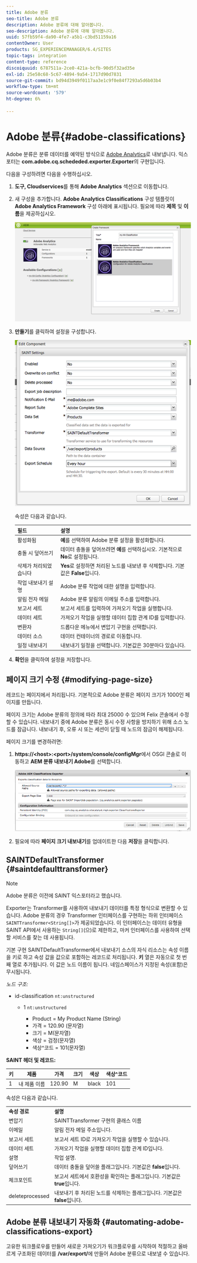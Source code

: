 ```yaml
---
title: Adobe 분류
seo-title: Adobe 분류
description: Adobe 분류에 대해 알아봅니다.
seo-description: Adobe 분류에 대해 알아봅니다.
uuid: 57fb59f4-da90-4fe7-a5b1-c3bd51159a16
contentOwner: User
products: SG_EXPERIENCEMANAGER/6.4/SITES
topic-tags: integration
content-type: reference
discoiquuid: 6787511a-2ce0-421a-bcfb-90d5f32ad35e
exl-id: 25e58c68-5c67-4894-9a54-1717d90d7831
source-git-commit: bd94d3949f0117aa3e1c9f0e84f7293a5d6b03b4
workflow-type: tm+mt
source-wordcount: '579'
ht-degree: 6%

---
```


# Adobe 분류{#adobe-classifications}

Adobe 분류은 분류 데이터를 예약된 방식으로 [Adobe Analytics](/help/sites-administering/adobeanalytics.md)로 내보냅니다. 익스포터는 **com.adobe.cq.schededed.exporter.Exporter**&#x200B;의 구현입니다.

다음을 구성하려면 다음을 수행하십시오.

1. **도구, Cloudservices**&#x200B;를 통해 **Adobe Analytics** 섹션으로 이동합니다.
1. 새 구성을 추가합니다. **Adobe Analytics Classifications** 구성 템플릿이 **Adobe Analytics Framework** 구성 아래에 표시됩니다. 필요에 따라 **제목** 및 **이름**&#x200B;을 제공하십시오.

   ![aa-25](assets/aa-25.png)

1. **만들기**&#x200B;를 클릭하여 설정을 구성합니다.

   ![chlimage_1](assets/chlimage_1.png)

   속성은 다음과 같습니다.

   | **필드** | **설명** |
   |---|---|
   | 활성화됨 | **예**&#x200B;를 선택하여 Adobe 분류 설정을 활성화합니다. |
   | 충돌 시 덮어쓰기 | 데이터 충돌을 덮어쓰려면 **예**&#x200B;를 선택하십시오. 기본적으로 **No**&#x200B;로 설정됩니다. |
   | 삭제가 처리되었습니다 | **Yes**&#x200B;로 설정하면 처리된 노드를 내보낸 후 삭제합니다. 기본값은 **False**&#x200B;입니다. |
   | 작업 내보내기 설명 | Adobe 분류 작업에 대한 설명을 입력합니다. |
   | 알림 전자 메일 | Adobe 분류 알림의 이메일 주소를 입력합니다. |
   | 보고서 세트 | 보고서 세트를 입력하여 가져오기 작업을 실행합니다. |
   | 데이터 세트 | 가져오기 작업을 실행할 데이터 집합 관계 ID를 입력합니다. |
   | 변환자 | 드롭다운 메뉴에서 변압기 구현을 선택합니다. |
   | 데이터 소스 | 데이터 컨테이너의 경로로 이동합니다. |
   | 일정 내보내기 | 내보내기 일정을 선택합니다. 기본값은 30분마다 있습니다. |

1. **확인**&#x200B;을 클릭하여 설정을 저장합니다.

## 페이지 크기 수정 {#modifying-page-size}

레코드는 페이지에서 처리됩니다. 기본적으로 Adobe 분류은 페이지 크기가 1000인 페이지를 만듭니다.

페이지 크기는 Adobe 분류의 정의에 따라 최대 25000 수 있으며 Felix 콘솔에서 수정할 수 있습니다. 내보내기 중에 Adobe 분류은 동시 수정 사항을 방지하기 위해 소스 노드를 잠급니다. 내보내기 후, 오류 시 또는 세션이 닫힐 때 노드의 잠금이 해제됩니다.

페이지 크기를 변경하려면:

1. **https://&lt;host>:&lt;port>/system/console/configMgr**&#x200B;에서 OSGI 콘솔로 이동하고 **AEM 분류 내보내기 Adobe**&#x200B;를 선택합니다.

   ![aa-26](assets/aa-26.png)

1. 필요에 따라 **페이지 크기 내보내기**&#x200B;를 업데이트한 다음 **저장**&#x200B;을 클릭합니다.

## SAINTDefaultTransformer {#saintdefaulttransformer}

>[!NOTE]
>
>Adobe 분류은 이전에 SAINT 익스포터라고 했습니다.

Exporter는 Transformer를 사용하여 내보내기 데이터를 특정 형식으로 변환할 수 있습니다. Adobe 분류의 경우 Transformer 인터페이스를 구현하는 하위 인터페이스 `SAINTTransformer<String[]>`가 제공되었습니다. 이 인터페이스는 데이터 유형을 SAINT API에서 사용하는 `String[]`(으)로 제한하고, 마커 인터페이스를 사용하여 선택할 서비스를 찾는 데 사용됩니다.

기본 구현 SAINTDefaultTransformer에서 내보내기 소스의 자식 리소스는 속성 이름을 키로 하고 속성 값을 값으로 포함하는 레코드로 처리됩니다. **키** 열은 자동으로 첫 번째 열로 추가됩니다. 이 값은 노드 이름이 됩니다. 네임스페이스가 지정된 속성(포함)은 무시됩니다.

*노드 구조:*

* id-classification `nt:unstructured`

   * 1 `nt:unstructured`

      * Product = My Product Name (String)
      * 가격 = 120.90 (문자열)
      * 크기 = M(문자열)
      * 색상 = 검정(문자열)
      * 색상^코드 = 101(문자열)

**SAINT 헤더 및 레코드:**

| **키** | **제품** | **가격** | **크기** | **색상** | **색상^코드** |
|---|---|---|---|---|---|
| 1 | 내 제품 이름 | 120.90 | M | black | 101 |

속성은 다음과 같습니다.

<table> 
 <tbody> 
  <tr> 
   <td><strong>속성 경로</strong></td> 
   <td><strong>설명</strong></td> 
  </tr> 
  <tr> 
   <td>변압기</td> 
   <td>SAINTTransformer 구현의 클래스 이름</td> 
  </tr> 
  <tr> 
   <td>이메일</td> 
   <td>알림 전자 메일 주소입니다.</td> 
  </tr> 
  <tr> 
   <td>보고서 세트</td> 
   <td>보고서 세트 ID로 가져오기 작업을 실행할 수 있습니다. </td> 
  </tr> 
  <tr> 
   <td>데이터 세트</td> 
   <td>가져오기 작업을 실행할 데이터 집합 관계 ID입니다. </td> 
  </tr> 
  <tr> 
   <td>설명</td> 
   <td>작업 설명.<br /> </td> 
  </tr> 
  <tr> 
   <td>덮어쓰기</td> 
   <td>데이터 충돌을 덮어쓸 플래그입니다. 기본값은 <strong>false</strong>입니다.</td> 
  </tr> 
  <tr> 
   <td>체크포인트</td> 
   <td>보고서 세트에서 호환성을 확인하는 플래그입니다. 기본값은 <strong>true</strong>입니다.</td> 
  </tr> 
  <tr> 
   <td>deleteprocessed</td> 
   <td>내보내기 후 처리된 노드를 삭제하는 플래그입니다. 기본값은 <strong>false</strong>입니다.</td> 
  </tr> 
 </tbody> 
</table>

## Adobe 분류 내보내기 자동화 {#automating-adobe-classifications-export}

고유한 워크플로우를 만들어 새로운 가져오기가 워크플로우를 시작하여 적절하고 올바르게 구조화된 데이터를 **/var/export/**&#x200B;에 만들어 Adobe 분류으로 내보낼 수 있습니다.
